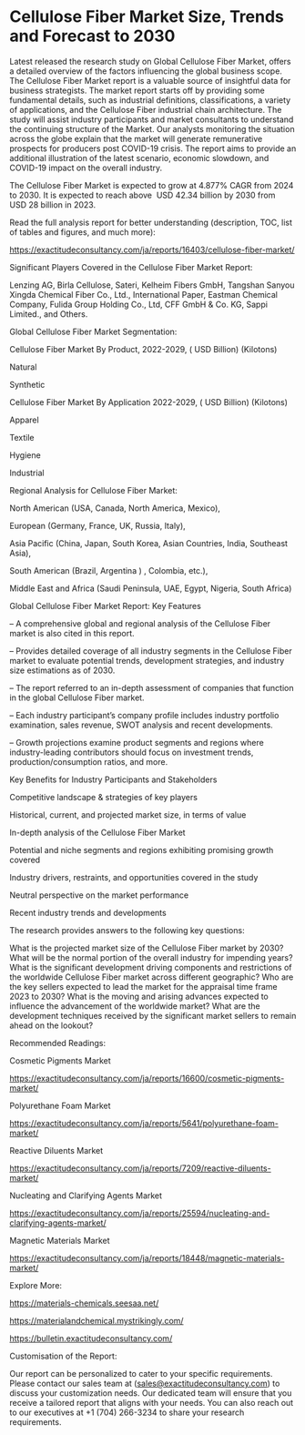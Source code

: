 # Cellulose Fiber Market Size, Trends and Forecast to 2030

Latest released the research study on Global Cellulose Fiber Market, offers a detailed overview of the factors influencing the global business scope. The Cellulose Fiber Market report is a valuable source of insightful data for business strategists. The market report starts off by providing some fundamental details, such as industrial definitions, classifications, a variety of applications, and the Cellulose Fiber industrial chain architecture. The study will assist industry participants and market consultants to understand the continuing structure of the Market. Our analysts monitoring the situation across the globe explain that the market will generate remunerative prospects for producers post COVID-19 crisis. The report aims to provide an additional illustration of the latest scenario, economic slowdown, and COVID-19 impact on the overall industry.

The Cellulose Fiber Market is expected to grow at 4.877% CAGR from 2024 to 2030. It is expected to reach above  USD 42.34 billion by 2030 from  USD 28 billion in 2023.

Read the full analysis report for better understanding (description, TOC, list of tables and figures, and much more):

https://exactitudeconsultancy.com/ja/reports/16403/cellulose-fiber-market/

Significant Players Covered in the Cellulose Fiber Market Report:

Lenzing AG, Birla Cellulose, Sateri, Kelheim Fibers GmbH, Tangshan Sanyou Xingda Chemical Fiber Co., Ltd., International Paper, Eastman Chemical Company, Fulida Group Holding Co., Ltd, CFF GmbH & Co. KG, Sappi Limited., and Others.

Global Cellulose Fiber Market Segmentation:

Cellulose Fiber Market By Product, 2022-2029, ( USD Billion) (Kilotons)

Natural

Synthetic

Cellulose Fiber Market By Application 2022-2029, ( USD Billion) (Kilotons)

Apparel

Textile

Hygiene

Industrial

Regional Analysis for Cellulose Fiber Market:

North American (USA, Canada, North America, Mexico),

European (Germany, France, UK, Russia, Italy),

Asia Pacific (China, Japan, South Korea, Asian Countries, India, Southeast Asia),

South American (Brazil, Argentina ) , Colombia, etc.),

Middle East and Africa (Saudi Peninsula, UAE, Egypt, Nigeria, South Africa)

Global Cellulose Fiber Market Report: Key Features

– A comprehensive global and regional analysis of the Cellulose Fiber market is also cited in this report.

– Provides detailed coverage of all industry segments in the Cellulose Fiber market to evaluate potential trends, development strategies, and industry size estimations as of 2030.

– The report referred to an in-depth assessment of companies that function in the global Cellulose Fiber market.

– Each industry participant’s company profile includes industry portfolio examination, sales revenue, SWOT analysis and recent developments.

– Growth projections examine product segments and regions where industry-leading contributors should focus on investment trends, production/consumption ratios, and more.

Key Benefits for Industry Participants and Stakeholders

Competitive landscape & strategies of key players

Historical, current, and projected market size, in terms of value

In-depth analysis of the Cellulose Fiber Market

Potential and niche segments and regions exhibiting promising growth covered

Industry drivers, restraints, and opportunities covered in the study

Neutral perspective on the market performance

Recent industry trends and developments

The research provides answers to the following key questions:

What is the projected market size of the Cellulose Fiber market by 2030?
What will be the normal portion of the overall industry for impending years?
What is the significant development driving components and restrictions of the worldwide Cellulose Fiber market across different geographic?
Who are the key sellers expected to lead the market for the appraisal time frame 2023 to 2030?
What is the moving and arising advances expected to influence the advancement of the worldwide market?
What are the development techniques received by the significant market sellers to remain ahead on the lookout?

Recommended Readings:

Cosmetic Pigments Market

https://exactitudeconsultancy.com/ja/reports/16600/cosmetic-pigments-market/

Polyurethane Foam Market

https://exactitudeconsultancy.com/ja/reports/5641/polyurethane-foam-market/

Reactive Diluents Market

https://exactitudeconsultancy.com/ja/reports/7209/reactive-diluents-market/

Nucleating and Clarifying Agents Market

https://exactitudeconsultancy.com/ja/reports/25594/nucleating-and-clarifying-agents-market/

Magnetic Materials Market

https://exactitudeconsultancy.com/ja/reports/18448/magnetic-materials-market/

Explore More:

https://materials-chemicals.seesaa.net/

https://materialandchemical.mystrikingly.com/

https://bulletin.exactitudeconsultancy.com/

Customisation of the Report:

Our report can be personalized to cater to your specific requirements. Please contact our sales team at (sales@exactitudeconsultancy.com) to discuss your customization needs. Our dedicated team will ensure that you receive a tailored report that aligns with your needs. You can also reach out to our executives at +1 (704) 266-3234 to share your research requirements.
